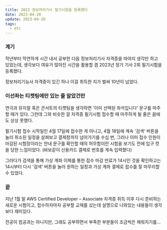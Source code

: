 ```yaml
---
title: 2023 정보처리기사 필기시험을 등록했다
date: 2023-04-20
update: 2023-04-20
tags:
  - etc
---
```


### 계기

작년부터 막연하게 시간 내서 공부한 다음 정보처리기사 자격증을 따야지 생각만 하고 있었는데, 생각보다 여유가 많아진 시간을 활용할 겸 2023년 정기 기사 2회 필기시험을 등록했다.

정보처리기능사 자격증이 있긴 하나 이걸 취득한 지가 벌써 10년이 넘었다.

### 이선좌는 티켓팅에만 있는 줄 알았건만

연극과 뮤지컬 혹은 콘서트의 티켓팅을 생각하면 '이미 선택된 좌석입니다' 문구를 마주할 때가 있다. 그런데 그와 비슷한 걸 자격증 필기시험 접수할 때 마주하게 될 줄은 꿈에도 상상 못했다.

필기시험 접수 시작일인 4월 17일에 접수한 게 아니고, 4월 18일에 계속 '검색' 버튼을 눌러 취소된 일정을 살펴보고 결제창까지 넘어가기를 수십 번, 그러나 이미 접수 인원이 마감된 시험장이라는 안내 문구를 확인할 때의 허무함이란 시험을 보기도 전에 입구 컷을 당한 느낌이었다. (바보같이 신용카드 결제로 번호를 계속 입력했다)

그러다가 검색을 통해 가상 계좌 이체를 통한 접수 마감 만료가 14시인 것을 확인하고는 14시부터 다시 '검색' 버튼을 눌러 원하는 일정과 가상 계좌 결제로 접수를 잘 마무리할 수 있었다.

### 끝

지난 1월 말 AWS Certified Developer – Associate 자격증 취득 이후 다시 준비하는 새로운 시험이고, 접수하자마자 공부할 교재를 샀는데 설명으로 나와있는 내용들이 생각보다 재미있다.

전공이 컴공과는 아니지만, 그래도 공부하면서 부족한 부분들이 조금씩은 채워지기를...
